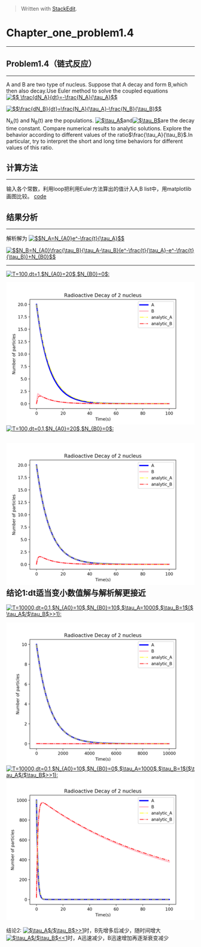 ﻿> Written with [StackEdit](https://stackedit.io/).




# Chapter_one_problem1.4
------------------------------------------


## Problem1.4（链式反应）

--------------------
A and B are two type of nucleus. Suppose that A decay and form B,which then also decay.Use Euler method to solve the coupled equations
<a href="http://www.codecogs.com/eqnedit.php?latex=$$&space;\frac{dN_A}{dt}=-\frac{N_A}{\tau_A}$$" target="_blank"><img src="http://latex.codecogs.com/gif.latex?$$&space;\frac{dN_A}{dt}=-\frac{N_A}{\tau_A}$$" title="$$ \frac{dN_A}{dt}=-\frac{N_A}{\tau_A}$$" /></a>

<a href="http://www.codecogs.com/eqnedit.php?latex=$$\frac{dN_B}{dt}=\frac{N_A}{\tau_A}-\frac{N_B}{\tau_B}$$" target="_blank"><img src="http://latex.codecogs.com/gif.latex?$$\frac{dN_B}{dt}=\frac{N_A}{\tau_A}-\frac{N_B}{\tau_B}$$" title="$$\frac{dN_B}{dt}=\frac{N_A}{\tau_A}-\frac{N_B}{\tau_B}$$" /></a>

N<sub>A</sub>(t) and N<sub>B</sub>(t) are the populations.
<a href="http://www.codecogs.com/eqnedit.php?latex=$\tau_A$" target="_blank"><img src="http://latex.codecogs.com/gif.latex?$\tau_A$" title="$\tau_A$" /></a>and<a href="http://www.codecogs.com/eqnedit.php?latex=$\tau_B$" target="_blank"><img src="http://latex.codecogs.com/gif.latex?$\tau_B$" title="$\tau_B$" /></a>are the decay time constant.
Compare numerical results to analytic solutions.
Explore the behavior according to different values of the ratio$\frac{\tau_A}{\tau_B}$.In particular, try to interpret the short and long time behaviors for different values of this ratio.
## 计算方法
-------------------------

输入各个常数，利用loop把利用Euler方法算出的值计入A,B list中，用matplotlib画图比较。 
[code](https://github.com/jxw666/computationalphysics_N2015301020090/blob/master/Ch1_1.4.py)

## 结果分析
------------------------------
解析解为
<a href="http://www.codecogs.com/eqnedit.php?latex=$$N_A=N_{A0}e^-\frac{t}{\tau_A}$$" target="_blank"><img src="http://latex.codecogs.com/gif.latex?$$N_A=N_{A0}e^-\frac{t}{\tau_A}$$" title="$$N_A=N_{A0}e^-\frac{t}{\tau_A}$$" /></a>

<a href="http://www.codecogs.com/eqnedit.php?latex=$$N_B=N_{A0}\frac{\tau_B}{\tau_A-\tau_B}(e^-\frac{t}{\tau_A}-e^-\frac{t}{\tau_B})&plus;N_{B0}$$" target="_blank"><img src="http://latex.codecogs.com/gif.latex?$$N_B=N_{A0}\frac{\tau_B}{\tau_A-\tau_B}(e^-\frac{t}{\tau_A}-e^-\frac{t}{\tau_B})&plus;N_{B0}$$" title="$$N_B=N_{A0}\frac{\tau_B}{\tau_A-\tau_B}(e^-\frac{t}{\tau_A}-e^-\frac{t}{\tau_B})+N_{B0}$$" /></a>

------------------------------------------------
<a href="http://www.codecogs.com/eqnedit.php?latex=T=100,dt=1,$N_{A0}=20$,$N_{B0}=0$:" target="_blank"><img src="http://latex.codecogs.com/gif.latex?T=100,dt=1,$N_{A0}=20$,$N_{B0}=0$:" title="T=100,dt=1,$N_{A0}=20$,$N_{B0}=0$:" /></a>


![1](https://github.com/jxw666/computationalphysics_N2015301020090/blob/master/Figure_1.png)
<a href="http://www.codecogs.com/eqnedit.php?latex=T=100,dt=0.1,$N_{A0}=20$,$N_{B0}=0$:" target="_blank"><img src="http://latex.codecogs.com/gif.latex?T=100,dt=0.1,$N_{A0}=20$,$N_{B0}=0$:" title="T=100,dt=0.1,$N_{A0}=20$,$N_{B0}=0$:" />
</a>

![2](https://github.com/jxw666/computationalphysics_N2015301020090/blob/master/fig2.png)
结论1:dt适当变小数值解与解析解更接近
-------------------------------------------
<a href="http://www.codecogs.com/eqnedit.php?latex=T=10000,dt=0.1,$N_{A0}=10$,$N_{B0}=10$,$\tau_A=1000$,$\tau_B=1$($\tau_A$/$\tau_B$>>1):" target="_blank"><img src="http://latex.codecogs.com/gif.latex?T=10000,dt=0.1,$N_{A0}=10$,$N_{B0}=10$,$\tau_A=1000$,$\tau_B=1$($\tau_A$/$\tau_B$>>1):" title="T=10000,dt=0.1,$N_{A0}=10$,$N_{B0}=10$,$\tau_A=1000$,$\tau_B=1$($\tau_A$/$\tau_B$>>1):" /></a>

![4](https://github.com/jxw666/computationalphysics_N2015301020090/blob/master/fig4.png)
<a href="http://www.codecogs.com/eqnedit.php?latex=T=10000,dt=0.1,$N_{A0}=10$,$N_{B0}=0$,$\tau_A=1000$,$\tau_B=1$($\tau_A$/$\tau_B$>>1):" target="_blank"><img src="http://latex.codecogs.com/gif.latex?T=10000,dt=0.1,$N_{A0}=10$,$N_{B0}=0$,$\tau_A=1000$,$\tau_B=1$($\tau_A$/$\tau_B$>>1):" title="T=10000,dt=0.1,$N_{A0}=10$,$N_{B0}=0$,$\tau_A=1000$,$\tau_B=1$($\tau_A$/$\tau_B$>>1):" /></a>
![3](https://github.com/jxw666/computationalphysics_N2015301020090/blob/master/fig3.png)

结论2:
<a href="http://www.codecogs.com/eqnedit.php?latex=$\tau_A$/$\tau_B$>>1" target="_blank"><img src="http://latex.codecogs.com/gif.latex?$\tau_A$/$\tau_B$>>1" title="$\tau_A$/$\tau_B$>>1" /></a>时，B先增多后减少，随时间增大
<a href="http://www.codecogs.com/eqnedit.php?latex=$\tau_A$/$\tau_B$<<1" target="_blank"><img src="http://latex.codecogs.com/gif.latex?$\tau_A$/$\tau_B$<<1" title="$\tau_A$/$\tau_B$<<1" /></a>时，A迅速减少，B迅速增加再逐渐衰变减少
